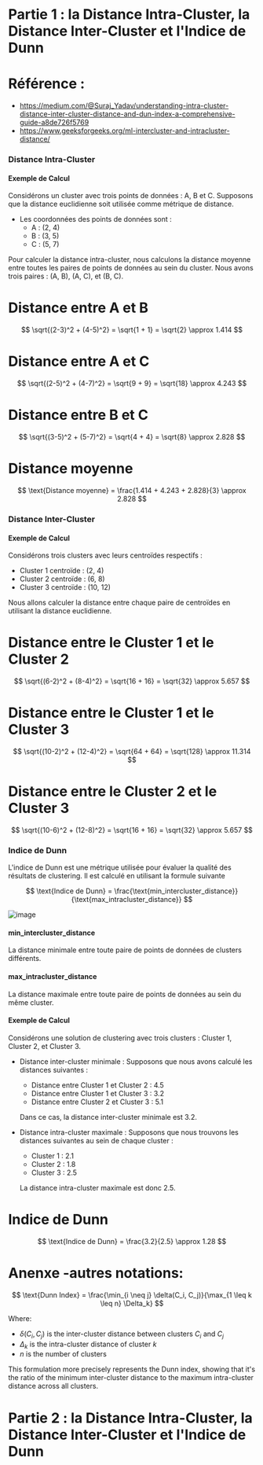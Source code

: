 # Partie 1 : la Distance Intra-Cluster, la Distance Inter-Cluster et l'Indice de Dunn

# Référence :
- https://medium.com/@Suraj_Yadav/understanding-intra-cluster-distance-inter-cluster-distance-and-dun-index-a-comprehensive-guide-a8de726f5769
- https://www.geeksforgeeks.org/ml-intercluster-and-intracluster-distance/

### Distance Intra-Cluster

#### Exemple de Calcul

Considérons un cluster avec trois points de données : A, B et C. Supposons que la distance euclidienne soit utilisée comme métrique de distance.

- Les coordonnées des points de données sont :
  - A : (2, 4)
  - B : (3, 5)
  - C : (5, 7)

Pour calculer la distance intra-cluster, nous calculons la distance moyenne entre toutes les paires de points de données au sein du cluster. Nous avons trois paires : (A, B), (A, C), et (B, C).

# Distance entre A et B 
$$
\sqrt{(2-3)^2 + (4-5)^2} = \sqrt{1 + 1} = \sqrt{2} \approx 1.414
$$

# Distance entre A et C
$$
\sqrt{(2-5)^2 + (4-7)^2} = \sqrt{9 + 9} = \sqrt{18} \approx 4.243
$$

# Distance entre B et C 
$$
\sqrt{(3-5)^2 + (5-7)^2} = \sqrt{4 + 4} = \sqrt{8} \approx 2.828
$$

# Distance moyenne 
$$
\text{Distance moyenne} = \frac{1.414 + 4.243 + 2.828}{3} \approx 2.828
$$

### Distance Inter-Cluster

#### Exemple de Calcul

Considérons trois clusters avec leurs centroïdes respectifs :

- Cluster 1 centroïde : (2, 4)
- Cluster 2 centroïde : (6, 8)
- Cluster 3 centroïde : (10, 12)

Nous allons calculer la distance entre chaque paire de centroïdes en utilisant la distance euclidienne.

# Distance entre le Cluster 1 et le Cluster 2 
$$
\sqrt{(6-2)^2 + (8-4)^2} = \sqrt{16 + 16} = \sqrt{32} \approx 5.657
$$

# Distance entre le Cluster 1 et le Cluster 3
$$
\sqrt{(10-2)^2 + (12-4)^2} = \sqrt{64 + 64} = \sqrt{128} \approx 11.314
$$

# Distance entre le Cluster 2 et le Cluster 3
$$
\sqrt{(10-6)^2 + (12-8)^2} = \sqrt{16 + 16} = \sqrt{32} \approx 5.657
$$



### Indice de Dunn

L'indice de Dunn est une métrique utilisée pour évaluer la qualité des résultats de clustering. Il est calculé en utilisant la formule suivante

$$
\text{Indice de Dunn} = \frac{\text{min_intercluster_distance}}{\text{max_intracluster_distance}}
$$

![image](https://github.com/hrhouma/Apprentissage-Non-Supervise/assets/10111526/17febcb0-be0b-4be2-95a2-056f7f95369e)



#### min\_intercluster\_distance

La distance minimale entre toute paire de points de données de clusters différents.

#### max\_intracluster\_distance

La distance maximale entre toute paire de points de données au sein du même cluster.


#### Exemple de Calcul

Considérons une solution de clustering avec trois clusters : Cluster 1, Cluster 2, et Cluster 3.

- Distance inter-cluster minimale : Supposons que nous avons calculé les distances suivantes :
  - Distance entre Cluster 1 et Cluster 2 : 4.5
  - Distance entre Cluster 1 et Cluster 3 : 3.2
  - Distance entre Cluster 2 et Cluster 3 : 5.1

  Dans ce cas, la distance inter-cluster minimale est 3.2.

- Distance intra-cluster maximale : Supposons que nous trouvons les distances suivantes au sein de chaque cluster :
  - Cluster 1 : 2.1
  - Cluster 2 : 1.8
  - Cluster 3 : 2.5

  La distance intra-cluster maximale est donc 2.5.

# Indice de Dunn 
$$
\text{Indice de Dunn} = \frac{3.2}{2.5} \approx 1.28
$$

# Anenxe -autres notations: 

$$
\text{Dunn Index} = \frac{\min_{i \neq j} \delta(C_i, C_j)}{\max_{1 \leq k \leq n} \Delta_k}
$$

Where:
- $\delta(C_i, C_j)$ is the inter-cluster distance between clusters $C_i$ and $C_j$
- $\Delta_k$ is the intra-cluster distance of cluster $k$
- $n$ is the number of clusters

This formulation more precisely represents the Dunn index, showing that it's the ratio of the minimum inter-cluster distance to the maximum intra-cluster distance across all clusters.


# Partie 2 : la Distance Intra-Cluster, la Distance Inter-Cluster et l'Indice de Dunn
